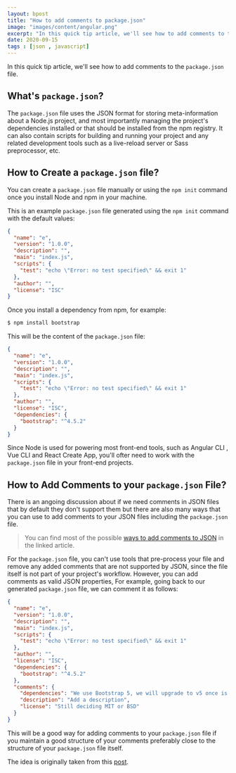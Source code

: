 ```yaml
---
layout: bpost
title: "How to add comments to package.json"
image: "images/content/angular.png"
excerpt: "In this quick tip article, we'll see how to add comments to the package.json file"
date: 2020-09-15
tags : [json , javascript]
---
```


In this quick tip article, we'll see how to add comments to the `package.json` file.

## What's `package.json`?

The `package.json` file uses the JSON format for storing meta-information about a Node.js project, and most importantly managing the project's dependencies installed or that should be installed from the npm registry. It can also contain scripts for building and running your project and any related development tools such as a live-reload server or Sass preprocessor, etc.

## How to Create a `package.json` file?

You can create a `package.json` file manually or using the `npm init` command once you install Node and npm in your machine.

This is an example `package.json` file generated using the `npm init` command with the default values:

```json
{
  "name": "e",
  "version": "1.0.0",
  "description": "",
  "main": "index.js",
  "scripts": {
    "test": "echo \"Error: no test specified\" && exit 1"
  },
  "author": "",
  "license": "ISC"
}
```

Once you install a dependency from npm, for example:

```bash
$ npm install bootstrap
```

This will be the content of the `package.json` file:

```json
{
  "name": "e",
  "version": "1.0.0",
  "description": "",
  "main": "index.js",
  "scripts": {
    "test": "echo \"Error: no test specified\" && exit 1"
  },
  "author": "",
  "license": "ISC",
  "dependencies": {
    "bootstrap": "^4.5.2"
  }
}
```

Since Node is used for powering most front-end tools, such as Angular CLI , Vue CLI and React Create App, you'll ofter need to work with the `package.json` file in your front-end projects.

## How to Add Comments to your `package.json` File?

There is an angoing discussion about if we need comments in JSON files that by default they don't support them but there are also many ways that you can use to add comments to your JSON files including the `package.json` file.

> You can find most of the possible [ways to add comments to JSON](https://www.techiediaries.com/json-comments/) in the linked article.

For the `package.json` file, you can't use tools that pre-process your file and remove any added comments that are not supported by JSON, since the file itself is not part of your project's workflow. However, you can add comments as valid JSON properties, For example, going back to our generated `package.json` file, we can comment it as follows:

```json
{
  "name": "e",
  "version": "1.0.0",
  "description": "",
  "main": "index.js",
  "scripts": {
    "test": "echo \"Error: no test specified\" && exit 1"
  },
  "author": "",
  "license": "ISC",
  "dependencies": {
    "bootstrap": "^4.5.2"
  },
  "comments": {
    "dependencies": "We use Bootstrap 5, we will upgrade to v5 once is ready for production",
    "description": "Add a description",
    "license": "Still deciding MIT or BSD"
  }
}
```

This will be a good way for adding comments to your `package.json` file if you maintain a good structure of your comments preferably close to the structure of your `package.json` file itself.

The idea is originally taken from this [post](https://dev.to/napolux/how-to-add-comments-to-packagejson-5doi).

